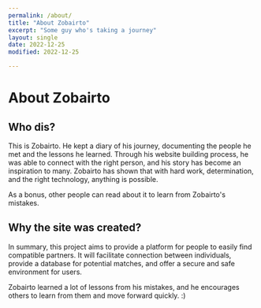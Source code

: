 ```yaml
---
permalink: /about/
title: "About Zobairto"
excerpt: "Some guy who's taking a journey"
layout: single
date: 2022-12-25
modified: 2022-12-25

---
```

# About Zobairto
## Who dis?
This is Zobairto. He kept a diary of his journey, documenting the people he met and the lessons he learned. Through his website building process, he was able to connect with the right person, and his story has become an inspiration to many. Zobairto has shown that with hard work, determination, and the right technology, anything is possible.

As a bonus, other people can read about it to learn from Zobairto's mistakes. 

## Why the site was created?
In summary, this project aims to provide a platform for people to easily find compatible partners. It will facilitate connection between individuals, provide a database for potential matches, and offer a secure and safe environment for users.

Zobairto learned a lot of lessons from his mistakes, and he encourages others to learn from them and move forward quickly. :)  